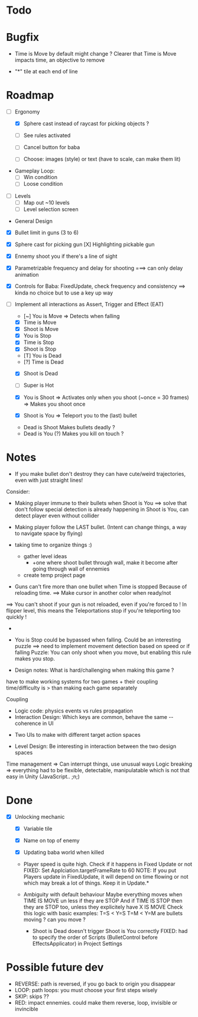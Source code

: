 # Todo



# Bugfix

- Time is Move by default might change ?
Clearer that Time is Move impacts time, an objective to remove

- "*" tile at each end of line


# Roadmap

- [ ] Ergonomy
  - [X] Sphere cast instead of raycast for picking objects ?
  - [ ] See rules activated
  - [ ] Cancel button for baba
  - [ ] Choose: images (style) or text (have to scale, can make them lit)


- Gameplay Loop:
  - [ ] Win condition
  - [ ] Loose condition

- [ ] Levels
  - [ ] Map out ~10 levels
  - [ ] Level selection screen

-  General Design
  - [X] Bullet limit in guns (3 to 6)
  - [X] Sphere cast for picking gun
    [X] Highlighting pickable gun
  - [X] Ennemy shoot you if there's a line of sight
  - [X] Parametrizable frequency and delay for shooting
    ===> can only delay animation
  - [X] Controls for Baba: FixedUpdate, check frequency and consistency
  ==> kinda no choice but to use a key up way


- [ ] Implement all interactions as Assert, Trigger and Effect (EAT)
  - [~] You   is Move => Detects when falling
  - [x] Time  is Move
  - [x] Shoot is Move
  - [X] You   is Stop
  - [X] Time  is Stop
  - [X] Shoot is Stop
  - [T] You   is Dead
  - [?] Time  is Dead
  - [X] Shoot is Dead
  - [ ] Super is Hot

  - [X] You is Shoot
    => Activates only when you shoot (~once = 30 frames)
    => Makes you shoot once

  - [X] Shoot is You
    => Teleport you to the (last) bullet


  - Dead is Shoot
  Makes bullets deadly ?
  - Dead is You (?)
  Makes you kill on touch ?

# Notes


- If you make bullet don't destroy they can have cute/weird trajectories, even with just
  straight lines!

Consider:
- Making player immune to their bullets when Shoot is You ==> solve that don't follow
  special detection is already happening in Shoot is You, can detect player even without collider
- Making player follow the LAST bullet. (Intent can change things, a way to navigate space by flying)
- taking time to organize things :)
  - gather level ideas
    - +one where shoot bullet through wall, make it become after going through wall of ennemies
  - create temp project page

- Guns can't fire more than one bullet when Time is stopped
Because of reloading time. ==> Make cursor in another color when ready/not

==> You can't shoot if your gun is not reloaded, even if you're forced to !
In flipper level, this means the Teleportations stop if you're teleporting too quickly !  

-


 - You is Stop could be bypassed when falling. Could be an interesting puzzle
  ==> need to implement movement detection based on speed or if falling
Puzzle: You can only shoot when you move, but enabling this rule makes you stop.

- Design notes: What is hard/challenging when making this game ?

have to make working systems for two games + their coupling
time/difficulty is > than making each game separately

Coupling
* Logic code: physics events vs rules propagation
* Interaction Design: Which keys are common, behave the same -- coherence in UI
+ Two UIs to make with different target action spaces
* Level Design: Be interesting in interaction between the two design spaces

Time management => Can interrupt things, use unusual ways
Logic breaking => everything had to be flexible, detectable, manipulatable which is not that easy in Unity (JavaScript.. ;n;)

# Done

- [x] Unlocking mechanic
  - [X] Variable tile
  - [X] Name on top of enemy
  - [x] Updating baba world when killed



  - Player speed is quite high. Check if it happens in Fixed Update or not
  FIXED: Set Applciation.targetFrameRate to 60
  NOTE: If you put Players update in FixedUpdate, it will depend on time flowing or not
  which may break a lot of things. Keep it in Update.*

  - Ambiguity with default behaviour
    Maybe everything moves when TIME IS MOVE un less if they are STOP
    And if TIME IS STOP then they are STOP too, unless they explicitely have X IS MOVE
    Check this logic with basic examples:
    T=S < Y=S
    T=M < Y=M
    are bullets moving ? can you move ?

    - Shoot is Dead doesn't trigger Shoot is You correctly
    FIXED: had to specify the order of Scripts (BulletControl before EffectsApplicator) in Project Settings

# Possible future dev

- REVERSE: path is reversed, if you go back to origin you disappear
- LOOP: path loops: you must choose your first steps wisely
- SKIP: skips ??
- RED: impact ennemies. could make them reverse, loop, invisible or invincible
